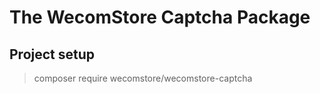 # The WecomStore Captcha Package

## Project setup

> composer require wecomstore/wecomstore-captcha
